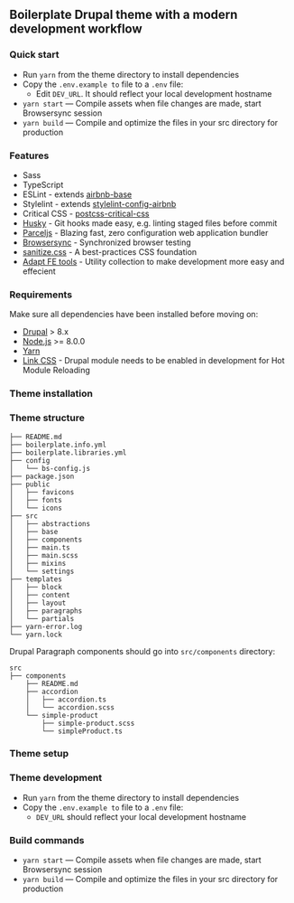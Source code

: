 ## Boilerplate Drupal theme with a modern development workflow

### Quick start
* Run `yarn` from the theme directory to install dependencies
* Copy the `.env.example to` file to a `.env` file:
  * Edit `DEV_URL`. It should reflect your local development hostname
* `yarn start` — Compile assets when file changes are made, start Browsersync session
* `yarn build` — Compile and optimize the files in your src directory for production


### Features
* Sass
* TypeScript
* ESLint - extends [airbnb-base](https://www.npmjs.com/package/eslint-config-airbnb-base) 
* Stylelint - extends [stylelint-config-airbnb](https://www.npmjs.com/package/stylelint-config-airbnb) 
* Critical CSS - [postcss-critical-css](https://github.com/zgreen/postcss-critical-css)
* [Husky](https://github.com/typicode/husky) - Git hooks made easy, e.g. linting staged files before commit
* [Parceljs](https://parceljs.org//) - Blazing fast, zero configuration web application bundler
* [Browsersync](http://www.browsersync.io/) - Synchronized browser testing
* [sanitize.css](https://github.com/csstools/sanitize.css) - A best-practices CSS foundation
* [Adapt FE tools](https://www.npmjs.com/package/@adaptagency/fe_tools) - Utility collection to make development more easy and effecient


### Requirements
Make sure all dependencies have been installed before moving on:


* [Drupal](https://www.drupal.org//) > 8.x
* [Node.js](http://nodejs.org/) >= 8.0.0
* [Yarn](https://yarnpkg.com/en/docs/install)
* [Link CSS](https://www.drupal.org/project/link_css) - Drupal module needs to be enabled in development for Hot Module Reloading


### Theme installation


### Theme structure

```shell
├── README.md
├── boilerplate.info.yml
├── boilerplate.libraries.yml
├── config
│   └── bs-config.js
├── package.json
├── public
│   ├── favicons
│   ├── fonts
│   └── icons
├── src
│   ├── abstractions
│   ├── base
│   ├── components
│   ├── main.ts
│   ├── main.scss
│   ├── mixins
│   └── settings
├── templates
│   ├── block
│   ├── content
│   ├── layout
│   ├── paragraphs
│   └── partials
├── yarn-error.log
└── yarn.lock
```

Drupal Paragraph components should go into `src/components` directory: 
```shell
src
├── components
    ├── README.md
    ├── accordion
    │   ├── accordion.ts
    │   └── accordion.scss
    └── simple-product
        ├── simple-product.scss
        └── simpleProduct.ts
```

### Theme setup


### Theme development

* Run `yarn` from the theme directory to install dependencies
* Copy the `.env.example to` file to a `.env` file:
  * `DEV_URL` should reflect your local development hostname
  

### Build commands

* `yarn start` — Compile assets when file changes are made, start Browsersync session
* `yarn build` — Compile and optimize the files in your src directory for production
